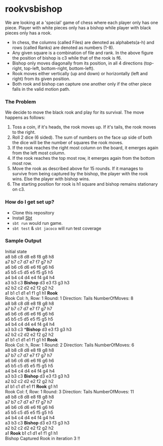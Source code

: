 # rookvsbishop #

We are looking at a 'special' game of chess where each player only has one piece.
Player with white pieces only has a bishop while player with black pieces only has
a rook.
* In chess, the columns (called Files) are denoted as alphabets(a-h) and rows (called
Ranks) are denoted as numbers (1-8).
* Any given square is a combination of file and rank. In the above figure the position of
bishop is c3 while that of the rook is f6.
* Bishop only moves diagonally from its position, in all 4 directions (top-right, top-left,
bottom-right, bottom-left).
* Rook moves either vertically (up and down) or horizontally (left and right) from its given
position.
* Both rook and bishop can capture one another only if the other piece falls in the valid
motion path.

### The Problem ###
We decide to move the black rook and play for its survival. The move happens as follows:
1. Toss a coin, if it's heads, the rook moves up. If it's tails, the rook moves to the right.
2. Roll 2 dice (6 sided). The sum of numbers on the face up side of both the dice will be the
number of squares the rook moves.
3. If the rook reaches the right most column on the board, it emerges again from the left
most column.
4. If the rook reaches the top most row, it emerges again from the bottom most row.
5. Move the rook as described above for 15 rounds. If it manages to survive from being
captured by the bishop, the player with the rook wins. Else the player with bishop wins.
6. The starting position for rook is h1 square and bishop remains stationary on c3.
### How do I get set up? ###

* Clone this repository
* Install [Sbt](https://www.scala-sbt.org/1.x/docs/Setup.html)
* `sbt run` would run game.
* `sbt test` & `sbt jacoco` will run test coverage


### Sample Output ###
Initial state\
a8        b8        c8        d8        e8        f8        g8        h8\
a7        b7        c7        d7        e7        f7        g7        h7\
a6        b6        c6        d6        e6        f6        g6        h6\
a5        b5        c5        d5        e5        f5        g5        h5\
a4        b4        c4        d4        e4        f4        g4        h4\
a3        b3        c3 **Bishop** d3        e3        f3        g3        h3\
a2        b2        c2        d2        e2        f2        g2        h2\
a1        b1        c1        d1        e1        f1        g1        h1 **Rook**\
Rook Col: h, Row: 1 Round: 1 Direction: Tails NumberOfMoves: 8\
a8        b8        c8        d8        e8        f8        g8        h8\
a7        b7        c7        d7        e7        f7        g7        h7\
a6        b6        c6        d6        e6        f6        g6        h6\
a5        b5        c5        d5        e5        f5        g5        h5\
a4        b4        c4        d4        e4        f4        g4        h4\
a3        b3        c3 ***Bishop** d3        e3        f3        g3        h3\
a2        b2        c2        d2        e2        f2        g2        h2\
a1        b1        c1        d1        e1        f1        g1        h1 **Rook**\
Rook Col: h, Row: 1 Round: 2 Direction: Tails NumberOfMoves: 6\
a8        b8        c8        d8        e8        f8        g8        h8\
a7        b7        c7        d7        e7        f7        g7        h7\
a6        b6        c6        d6        e6        f6        g6        h6\
a5        b5        c5        d5        e5        f5        g5        h5\
a4        b4        c4        d4        e4        f4        g4        h4\
a3        b3        c3 **Bishop** d3        e3        f3        g3        h3\
a2        b2        c2        d2        e2        f2        g2        h2\
a1        b1        c1        d1        e1        f1 **Rook**   g1        h1\
Rook Col: f, Row: 1 Round: 3 Direction: Tails NumberOfMoves: 11\
a8        b8        c8        d8        e8        f8        g8        h8\
a7        b7        c7        d7        e7        f7        g7        h7\
a6        b6        c6        d6        e6        f6        g6        h6\
a5        b5        c5        d5        e5        f5        g5        h5\
a4        b4        c4        d4        e4        f4        g4        h4\
a3        b3        c3 **Bishop** d3        e3        f3        g3        h3\
a2        b2        c2        d2        e2        f2        g2        h2\
a1 **Rook**   b1        c1        d1        e1        f1        g1        h1\
Bishop Captured Rook in iteration 3 !!